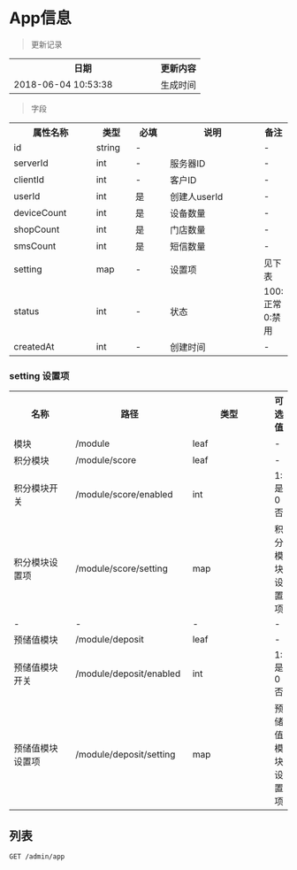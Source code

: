 # App信息

> 更新记录

<table>
    <tr>
        <th style="width:250px;">日期</th>
        <th>更新内容</th>
    </tr>
    <tr>
        <td>2018-06-04 10:53:38</td>
        <td>生成时间</td>
    </tr>
</table>

> 字段

<table>
    <tr>
        <th style="width:150px;">属性名称</th>
        <th style="width:60px;">类型</th>
        <th style="width:60px;">必填</th>
        <th style="width:200px;">说明</th>
        <th>备注</th>
    </tr>
    <tr>
        <td>id</td>
        <td>string</td>
        <td>-</td>
        <td></td>
        <td>-</td>
    </tr>
    <tr>
        <td>serverId</td>
        <td>int</td>
        <td>-</td>
        <td>服务器ID</td>
        <td>-</td>
    </tr>
    <tr>
        <td>clientId</td>
        <td>int</td>
        <td>-</td>
        <td>客户ID</td>
        <td>-</td>
    </tr>
    <tr>
        <td>userId</td>
        <td>int</td>
        <td>是</td>
        <td>创建人userId</td>
        <td>-</td>
    </tr>
    <tr>
        <td>deviceCount</td>
        <td>int</td>
        <td>是</td>
        <td>设备数量</td>
        <td>-</td>
    </tr>
    <tr>
        <td>shopCount</td>
        <td>int</td>
        <td>是</td>
        <td>门店数量</td>
        <td>-</td>
    </tr>
    <tr>
        <td>smsCount</td>
        <td>int</td>
        <td>是</td>
        <td>短信数量</td>
        <td>-</td>
    </tr>
    <tr>
        <td>setting</td>
        <td>map</td>
        <td>-</td>
        <td>设置项</td>
        <td>见下表</td>
    </tr>
    <tr>
        <td>status</td>
        <td>int</td>
        <td>-</td>
        <td>状态</td>
        <td>100:正常 0:禁用</td>
    </tr>    
    <tr>
        <td>createdAt</td>
        <td>int</td>
        <td>-</td>
        <td>创建时间</td>
        <td>-</td>
    </tr>
</table>

### setting 设置项
<table>
    <tr>
        <th style="width:150px;">名称</th>
        <th style="width:200px;">路径</th>
        <th style="width:200px;">类型</th>
        <th>可选值</th>
    </tr>
    <tr>
        <td>模块</td>
        <td>/module</td>
        <td>leaf</td>
        <td>-</td>
    </tr>
    <tr>
        <td>积分模块</td>
        <td>/module/score</td>
        <td>leaf</td>
        <td>-</td>
    </tr>
    <tr>
        <td>积分模块开关</td>
        <td>/module/score/enabled</td>
        <td>int</td>
        <td>1:是 0否</td>
    </tr>
    <tr>
        <td>积分模块设置项</td>
        <td>/module/score/setting</td>
        <td>map</td>
        <td>积分模块设置项</td>
    </tr>
    <tr>
        <td>-</td>
        <td>-</td>
        <td>-</td>
        <td>-</td>
    </tr>
    <tr>
        <td>预储值模块</td>
        <td>/module/deposit</td>
        <td>leaf</td>
        <td>-</td>
    </tr>
    <tr>
        <td>预储值模块开关</td>
        <td>/module/deposit/enabled</td>
        <td>int</td>
        <td>1:是 0否</td>
    </tr>
    <tr>
        <td>预储值模块设置项</td>
        <td>/module/deposit/setting</td>
        <td>map</td>
        <td>预储值模块设置项</td>
    </tr>
</table>

## 列表

```
GET /admin/app
```